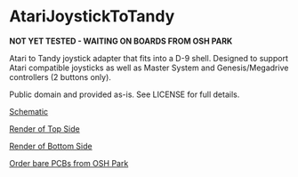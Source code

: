 # AtariJoystickToTandy

**NOT YET TESTED - WAITING ON BOARDS FROM OSH PARK**

Atari to Tandy joystick adapter that fits into a D-9 shell. Designed to support Atari compatible joysticks as well as Master System and Genesis/Megadrive controllers (2 buttons only).

Public domain and provided as-is. See LICENSE for full details.

[Schematic](Schematic.pdf)

[Render of Top Side](BoardTop.png)

[Render of Bottom Side](BoardBottom.png)

[Order bare PCBs  from OSH Park](https://oshpark.com/shared_projects/v6q6YI1J)
